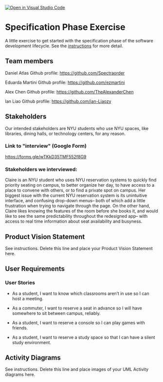 [![Open in Visual Studio Code](https://classroom.github.com/assets/open-in-vscode-c66648af7eb3fe8bc4f294546bfd86ef473780cde1dea487d3c4ff354943c9ae.svg)](https://classroom.github.com/online_ide?assignment_repo_id=8553695&assignment_repo_type=AssignmentRepo)
# Specification Phase Exercise

A little exercise to get started with the specification phase of the software development lifecycle. See the [instructions](instructions.md) for more detail.

## Team members

Daniel Atlas Github profile: https://github.com/Spectraorder

Eduarda Martini Github profile: https://github.com/ezmartini

Alex Chen Github profile: https://github.com/TheAlexanderChen

Ian Liao Github profile: https://github.com/ian-Liaozy


## Stakeholders

Our intended stakeholders are NYU students who use NYU spaces, like libraries, dining halls, or technology centers, for any reason.  

### Link to "interview" (Google Form)

https://forms.gle/wTKkD35TMF552f8G9

### Stakeholders we interviewed: 
Claire is an NYU student who uses NYU reservation systems to quickly find priority seating on campus, to better organize her day, to have access to a place to convene with others, or to find a private spot on campus. Her biggest issue with the current NYU reservation system is its unintuitive interface, and confusing drop-down menus– both of which add a little frustration when trying to navigate through the page. On the other hand, Claire likes knowing the features of the room before she books it, and would like to see the same predictability throughout the redesigned app– with access to real time information about seat availability and busyness. 

## Product Vision Statement

See instructions. Delete this line and place your Product Vision Statement here.

## User Requirements

### User Stories

- As a student, I want to know which classrooms aren’t in use so I can host a meeting. 

- As a commuter, I want to reserve a seat in advance so I will have somewhere to sit between campus, reliably. 

- As a student, I want to reserve a console so I can play games with friends. 

- As a student, I want to reserve a study space so that I can have a silent study environment.


## Activity Diagrams

See instructions. Delete this line and place images of your UML Activity diagrams here.
